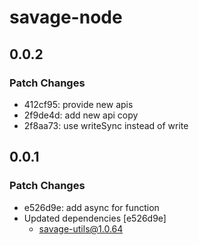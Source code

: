 # savage-node

## 0.0.2

### Patch Changes

- 412cf95: provide new apis
- 2f9de4d: add new api copy
- 2f8aa73: use writeSync instead of write

## 0.0.1

### Patch Changes

- e526d9e: add async for function
- Updated dependencies [e526d9e]
  - savage-utils@1.0.64
